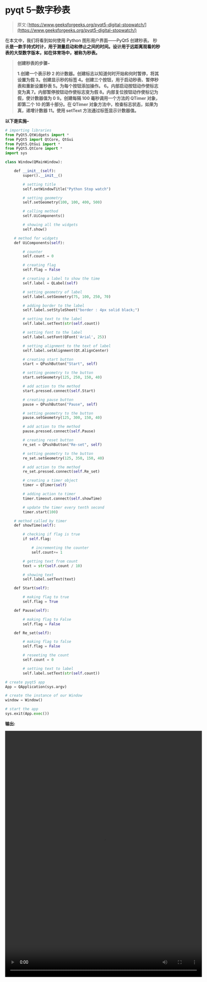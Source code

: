 # pyqt 5–数字秒表

> 原文:[https://www.geeksforgeeks.org/pyqt5-digital-stopwatch/](https://www.geeksforgeeks.org/pyqt5-digital-stopwatch/)

在本文中，我们将看到如何使用 Python 图形用户界面——PyQt5 创建秒表。
秒表**是一款手持式时计，用于测量启动和停止之间的时间。设计用于远距离观看的秒表的大型数字版本，如在体育场中，被称为秒表。**

> ****创建秒表的步骤–****
> 
> **1.创建一个表示秒
> 2 的计数器。创建标志以知道何时开始和何时暂停，将其设置为假
> 3。创建显示秒的标签
> 4。创建三个按钮，用于启动秒表、暂停秒表和重新设置秒表
> 5。为每个按钮添加操作。
> 6。内部启动按钮动作使标志变为真
> 7。内部暂停按钮动作使标志变为假
> 8。内部复位按钮动作使标记为假，使计数器值为 0
> 9。创建每隔 100 毫秒调用一个方法的 QTimer 对象，即第二个
> 10 的第十部分。在 QTimer 对象方法中，检查标志状态，如果为真，递增计数器
> 11。使用 setText 方法通过标签显示计数器值。**

**以下是实施–**

```py
# importing libraries
from PyQt5.QtWidgets import * 
from PyQt5 import QtCore, QtGui
from PyQt5.QtGui import * 
from PyQt5.QtCore import * 
import sys

class Window(QMainWindow):

    def __init__(self):
        super().__init__()

        # setting title
        self.setWindowTitle("Python Stop watch")

        # setting geometry
        self.setGeometry(100, 100, 400, 500)

        # calling method
        self.UiComponents()

        # showing all the widgets
        self.show()

    # method for widgets
    def UiComponents(self):

        # counter
        self.count = 0

        # creating flag
        self.flag = False

        # creating a label to show the time
        self.label = QLabel(self)

        # setting geometry of label
        self.label.setGeometry(75, 100, 250, 70)

        # adding border to the label
        self.label.setStyleSheet("border : 4px solid black;")

        # setting text to the label
        self.label.setText(str(self.count))

        # setting font to the label
        self.label.setFont(QFont('Arial', 25))

        # setting alignment to the text of label
        self.label.setAlignment(Qt.AlignCenter)

        # creating start button
        start = QPushButton("Start", self)

        # setting geometry to the button
        start.setGeometry(125, 250, 150, 40)

        # add action to the method
        start.pressed.connect(self.Start)

        # creating pause button
        pause = QPushButton("Pause", self)

        # setting geometry to the button
        pause.setGeometry(125, 300, 150, 40)

        # add action to the method
        pause.pressed.connect(self.Pause)

        # creating reset button
        re_set = QPushButton("Re-set", self)

        # setting geometry to the button
        re_set.setGeometry(125, 350, 150, 40)

        # add action to the method
        re_set.pressed.connect(self.Re_set)

        # creating a timer object
        timer = QTimer(self)

        # adding action to timer
        timer.timeout.connect(self.showTime)

        # update the timer every tenth second
        timer.start(100)

    # method called by timer
    def showTime(self):

        # checking if flag is true
        if self.flag:

            # incrementing the counter
            self.count+= 1

        # getting text from count
        text = str(self.count / 10)

        # showing text
        self.label.setText(text)

    def Start(self):

        # making flag to true
        self.flag = True

    def Pause(self):

        # making flag to False
        self.flag = False

    def Re_set(self):

        # making flag to false
        self.flag = False

        # reseeting the count
        self.count = 0

        # setting text to label
        self.label.setText(str(self.count))

# create pyqt5 app
App = QApplication(sys.argv)

# create the instance of our Window
window = Window()

# start the app
sys.exit(App.exec())
```

****输出:**** 

**<video class="wp-video-shortcode" id="video-397291-1" width="640" height="800" preload="metadata" controls=""><source type="video/mp4" src="https://media.geeksforgeeks.org/wp-content/uploads/20200412020635/Python-Stop-watch-12-04-2020-02_06_12.mp4?_=1">[https://media.geeksforgeeks.org/wp-content/uploads/20200412020635/Python-Stop-watch-12-04-2020-02_06_12.mp4](https://media.geeksforgeeks.org/wp-content/uploads/20200412020635/Python-Stop-watch-12-04-2020-02_06_12.mp4)</video>**